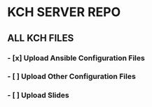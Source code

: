 # KCH SERVER REPO

## ALL KCH FILES

### - [x] Upload Ansible Configuration Files
### - [ ] Upload Other Configuration Files
### - [ ] Upload Slides

